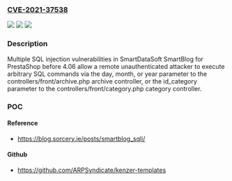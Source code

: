 ### [CVE-2021-37538](https://cve.mitre.org/cgi-bin/cvename.cgi?name=CVE-2021-37538)
![](https://img.shields.io/static/v1?label=Product&message=n%2Fa&color=blue)
![](https://img.shields.io/static/v1?label=Version&message=n%2Fa&color=blue)
![](https://img.shields.io/static/v1?label=Vulnerability&message=n%2Fa&color=brighgreen)

### Description

Multiple SQL injection vulnerabilities in SmartDataSoft SmartBlog for PrestaShop before 4.06 allow a remote unauthenticated attacker to execute arbitrary SQL commands via the day, month, or year parameter to the controllers/front/archive.php archive controller, or the id_category parameter to the controllers/front/category.php category controller.

### POC

#### Reference
- https://blog.sorcery.ie/posts/smartblog_sqli/

#### Github
- https://github.com/ARPSyndicate/kenzer-templates

